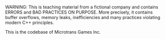 WARNING: This is teaching material from a fictional company and contains ERRORS and BAD PRACTICES ON PURPOSE. More precisely, it contains buffer overflows, memory leaks, inefficiencies and many practices violating modern C++ principles.

This is the codebase of Microtrans Games Inc.
